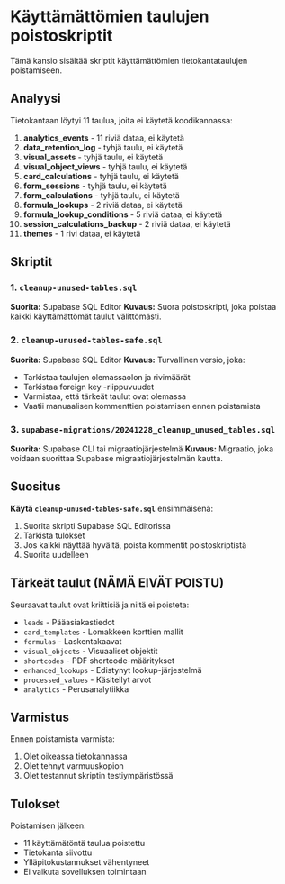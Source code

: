 # Käyttämättömien taulujen poistoskriptit

Tämä kansio sisältää skriptit käyttämättömien tietokantataulujen poistamiseen.

## Analyysi

Tietokantaan löytyi 11 taulua, joita ei käytetä koodikannassa:

1. **analytics_events** - 11 riviä dataa, ei käytetä
2. **data_retention_log** - tyhjä taulu, ei käytetä
3. **visual_assets** - tyhjä taulu, ei käytetä
4. **visual_object_views** - tyhjä taulu, ei käytetä
5. **card_calculations** - tyhjä taulu, ei käytetä
6. **form_sessions** - tyhjä taulu, ei käytetä
7. **form_calculations** - tyhjä taulu, ei käytetä
8. **formula_lookups** - 2 riviä dataa, ei käytetä
9. **formula_lookup_conditions** - 5 riviä dataa, ei käytetä
10. **session_calculations_backup** - 2 riviä dataa, ei käytetä
11. **themes** - 1 rivi dataa, ei käytetä

## Skriptit

### 1. `cleanup-unused-tables.sql`
**Suorita:** Supabase SQL Editor
**Kuvaus:** Suora poistoskripti, joka poistaa kaikki käyttämättömät taulut välittömästi.

### 2. `cleanup-unused-tables-safe.sql`
**Suorita:** Supabase SQL Editor
**Kuvaus:** Turvallinen versio, joka:
- Tarkistaa taulujen olemassaolon ja rivimäärät
- Tarkistaa foreign key -riippuvuudet
- Varmistaa, että tärkeät taulut ovat olemassa
- Vaatii manuaalisen kommenttien poistamisen ennen poistamista

### 3. `supabase-migrations/20241228_cleanup_unused_tables.sql`
**Suorita:** Supabase CLI tai migraatiojärjestelmä
**Kuvaus:** Migraatio, joka voidaan suorittaa Supabase migraatiojärjestelmän kautta.

## Suositus

**Käytä `cleanup-unused-tables-safe.sql`** ensimmäisenä:
1. Suorita skripti Supabase SQL Editorissa
2. Tarkista tulokset
3. Jos kaikki näyttää hyvältä, poista kommentit poistoskriptistä
4. Suorita uudelleen

## Tärkeät taulut (NÄMÄ EIVÄT POISTU)

Seuraavat taulut ovat kriittisiä ja niitä ei poisteta:
- `leads` - Pääasiakastiedot
- `card_templates` - Lomakkeen korttien mallit
- `formulas` - Laskentakaavat
- `visual_objects` - Visuaaliset objektit
- `shortcodes` - PDF shortcode-määritykset
- `enhanced_lookups` - Edistynyt lookup-järjestelmä
- `processed_values` - Käsitellyt arvot
- `analytics` - Perusanalytiikka

## Varmistus

Ennen poistamista varmista:
1. Olet oikeassa tietokannassa
2. Olet tehnyt varmuuskopion
3. Olet testannut skriptin testiympäristössä

## Tulokset

Poistamisen jälkeen:
- 11 käyttämätöntä taulua poistettu
- Tietokanta siivottu
- Ylläpitokustannukset vähentyneet
- Ei vaikuta sovelluksen toimintaan
